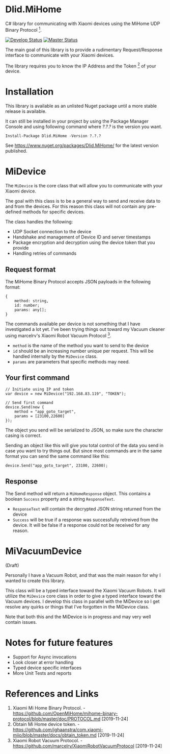 # Dlid.MiHome
C# library for communicating with Xiaomi devices using the MiHome UDP Binary Protocol [<sup>1</sup>](#1).

[![Develop Status](https://github.com/dlid/Dlid.MiHome/workflows/develop-build/badge.svg)](https://github.com/dlid/Dlid.MiHome/actions) [![Master Status](https://github.com/dlid/Dlid.MiHome/workflows/master-build/badge.svg)](https://github.com/dlid/Dlid.MiHome/actions)

The main goal of this library is to provide a rudimentary Request/Response interface to communicate with your Xiaomi devices. 

The library requires you to know the IP Address and the  Token [<sup>2</sup>](#2) of your device.

# Installation

This library is available as an unlisted Nuget package until a more stable release is available.

It can still be installed in your project by using the Package Manager Console and using following command where *?.?.?* is the  version you want.

    Install-Package Dlid.MiHome -Version ?.?.?
    
See https://www.nuget.org/packages/Dlid.MiHome/ for the latest version published.

# MiDevice

The `MiDevice` is the core class that will allow you to communicate with your Xiaomi device.

The goal with this class is to be a general way to send and receive data to and from the devices. For this reason this class will not contain any pre-defined methods for specific devices.

The class handles the following:

- UDP Socket connection to the device
- Handshake and management of Device ID and server timestamps
- Package encryption and decryption using the device token that you provide
- Handling retries of commands

## Request format

The MiHome Binary Protocol accepts JSON payloads  in the following format:

    {
        method: string,
        id: number;
        params: any[];
    }

The commands available per device is not something that I have investigated a lot yet. I've been trying things out toward my Vacuum cleaner using marcelrv's Xiaomi Robot Vacuum Protocol [<sup>3</sup>](#3).

- `method` is the name of the method you want to send to the device
- `id` should be an increasing number unique per request. This will be handled internally by the `MiDevice` class.
- `params` are parameters that specific methods may need.

## Your first command

    // Initiate using IP and token
    var device = new MiDevice("192.168.83.119", "TOKEN");

    // Send first command
    device.Send(new {
        method = "app_goto_target",
        params = [23100,22600]
    });

The object you send will be serialized to JSON, so make sure the character casing is correct. 

Sending an object like this will give you total control of the data you send in case you want to try things out. But since most commands are in the same format you can send the same command like this:

    device.Send("app_goto_target", 23100, 22600);

## Response

The Send method will return a `MiHomeResponse` object. This contains a boolean `Success` property and a string `ResponseText`.

- `ResponseText` will contain the decrypted JSON string returned from the device
- `Success` will be true if a response was successfully retreived from the device. It will be false if a response could not be received for any reason.

# MiVacuumDevice

(Draft)

Personally I have a Vacuum Robot, and that was the main reason for why I wanted to create this library.

This class will be a typed interface toward the Xiaomi Vacuum Robots. It will utilize the `MiDevice` core class in order to give a typed interface toward the Vacuum devices. I develop this class in parallel with the MiDevice so I get resolve any quirks or things that I've forgotten in the MiDevice class.

Note that both this and the MiDevice is in progress and may very well contain issues.

# Notes for future features 

- Support for Async invocations
- Look closer at error handling
- Typed device specific interfaces
- More Unit Tests and reports

# References and Links

1. Xiaomi Mi Home Binary Protocol. - <a class="anchor" id="1"></a> https://github.com/OpenMiHome/mihome-binary-protocol/blob/master/doc/PROTOCOL.md [2019-11-24]
2. Obtain Mi Home device token. - <a class="anchor" id="2"></a> https://github.com/jghaanstra/com.xiaomi-miio/blob/master/docs/obtain_token.md [2019-11-24]
3. Xiaomi Robot Vacuum Protocol. - <a class="anchor" id="3"></a> https://github.com/marcelrv/XiaomiRobotVacuumProtocol [2019-11-24]




